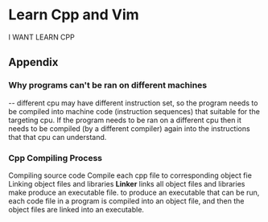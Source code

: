 # Learn Cpp and Vim
I WANT LEARN CPP
## Appendix
### Why programs can't be ran on different machines
-- different cpu may have different instruction set, so the program needs to be compiled into machine code (instruction sequences) that suitable for the targeting cpu. If the program needs to be ran on a different cpu then it needs to be compiled (by a different compiler) again into the instructions that that cpu can understand.
### Cpp Compiling Process
Compiling source code
Compile each cpp file to corresponding object fie
Linking object files and libraries
__Linker__ links all object files and libraries make produce an executable file.
to produce an executable that can be run, each code file in a program is compiled into an object file, and then the object files are linked into an executable.